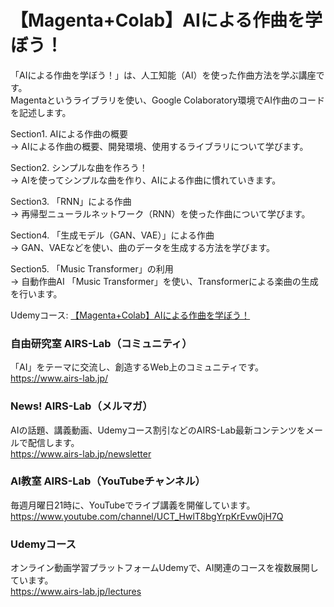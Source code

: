 # 【Magenta+Colab】AIによる作曲を学ぼう！
「AIによる作曲を学ぼう！」は、人工知能（AI）を使った作曲方法を学ぶ講座です。  
Magentaというライブラリを使い、Google Colaboratory環境でAI作曲のコードを記述します。   

Section1. AIによる作曲の概要  
→ AIによる作曲の概要、開発環境、使用するライブラリについて学びます。

Section2. シンプルな曲を作ろう！  
→ AIを使ってシンプルな曲を作り、AIによる作曲に慣れていきます。

Section3. 「RNN」による作曲  
→ 再帰型ニューラルネットワーク（RNN）を使った作曲について学びます。

Section4. 「生成モデル（GAN、VAE）」による作曲  
→ GAN、VAEなどを使い、曲のデータを生成する方法を学びます。

Section5. 「Music Transformer」の利用  
→ 自動作曲AI 「Music Transformer」を使い、Transformerによる楽曲の生成を行います。

Udemyコース: [【Magenta+Colab】AIによる作曲を学ぼう！](https://www.udemy.com/course/ai-music/?referralCode=7AC2C2511A119CCD009D)

### 自由研究室 AIRS-Lab（コミュニティ）
「AI」をテーマに交流し、創造するWeb上のコミュニティです。  
https://www.airs-lab.jp/  
  
### News! AIRS-Lab（メルマガ）
AIの話題、講義動画、Udemyコース割引などのAIRS-Lab最新コンテンツをメールで配信します。  
https://www.airs-lab.jp/newsletter  
  
### AI教室 AIRS-Lab（YouTubeチャンネル）
毎週月曜日21時に、YouTubeでライブ講義を開催しています。  
https://www.youtube.com/channel/UCT_HwlT8bgYrpKrEvw0jH7Q  
  
### Udemyコース
オンライン動画学習プラットフォームUdemyで、AI関連のコースを複数展開しています。  
https://www.airs-lab.jp/lectures  
